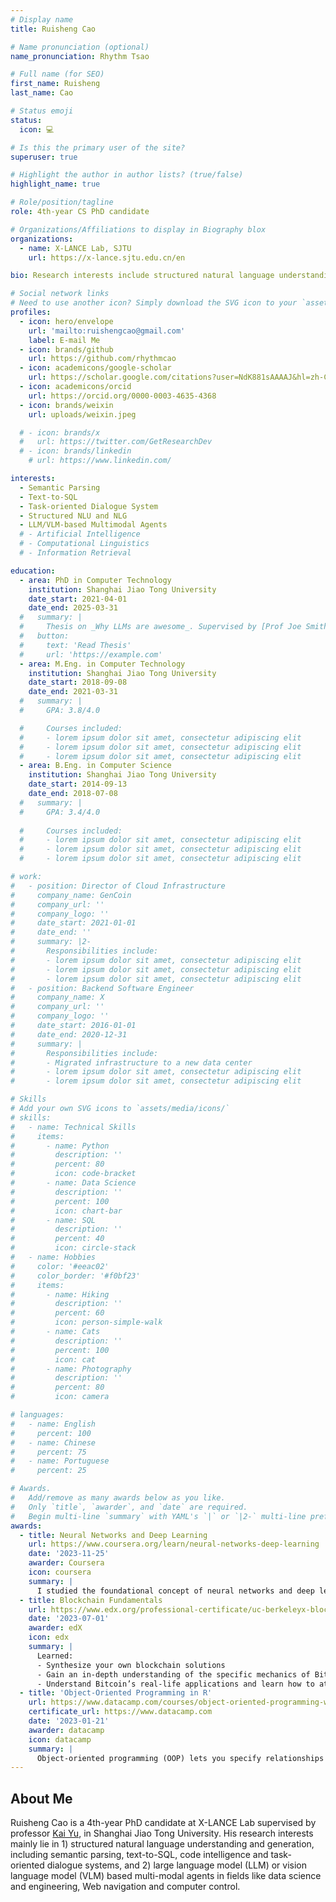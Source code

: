 ```yaml
---
# Display name
title: Ruisheng Cao

# Name pronunciation (optional)
name_pronunciation: Rhythm Tsao

# Full name (for SEO)
first_name: Ruisheng
last_name: Cao

# Status emoji
status:
  icon: 💻

# Is this the primary user of the site?
superuser: true

# Highlight the author in author lists? (true/false)
highlight_name: true

# Role/position/tagline
role: 4th-year CS PhD candidate

# Organizations/Affiliations to display in Biography blox
organizations:
  - name: X-LANCE Lab, SJTU
    url: https://x-lance.sjtu.edu.cn/en

bio: Research interests include structured natural language understanding and generation, and large language model or vision language model based agents.

# Social network links
# Need to use another icon? Simply download the SVG icon to your `assets/media/icons/` folder.
profiles:
  - icon: hero/envelope
    url: 'mailto:ruishengcao@gmail.com'
    label: E-mail Me
  - icon: brands/github
    url: https://github.com/rhythmcao
  - icon: academicons/google-scholar
    url: https://scholar.google.com/citations?user=NdK881sAAAAJ&hl=zh-CN
  - icon: academicons/orcid
    url: https://orcid.org/0000-0003-4635-4368
  - icon: brands/weixin
    url: uploads/weixin.jpeg

  # - icon: brands/x
  #   url: https://twitter.com/GetResearchDev
  # - icon: brands/linkedin
    # url: https://www.linkedin.com/

interests:
  - Semantic Parsing
  - Text-to-SQL
  - Task-oriented Dialogue System
  - Structured NLU and NLG
  - LLM/VLM-based Multimodal Agents
  # - Artificial Intelligence
  # - Computational Linguistics
  # - Information Retrieval

education:
  - area: PhD in Computer Technology
    institution: Shanghai Jiao Tong University
    date_start: 2021-04-01
    date_end: 2025-03-31
  #   summary: |
  #     Thesis on _Why LLMs are awesome_. Supervised by [Prof Joe Smith](https://example.com). Presented papers at 5 IEEE conferences with the contributions being published in 2 Springer journals.
  #   button:
  #     text: 'Read Thesis'
  #     url: 'https://example.com'
  - area: M.Eng. in Computer Technology
    institution: Shanghai Jiao Tong University
    date_start: 2018-09-08
    date_end: 2021-03-31
  #   summary: |
  #     GPA: 3.8/4.0

  #     Courses included:
  #     - lorem ipsum dolor sit amet, consectetur adipiscing elit
  #     - lorem ipsum dolor sit amet, consectetur adipiscing elit
  #     - lorem ipsum dolor sit amet, consectetur adipiscing elit
  - area: B.Eng. in Computer Science
    institution: Shanghai Jiao Tong University
    date_start: 2014-09-13
    date_end: 2018-07-08
  #   summary: |
  #     GPA: 3.4/4.0
      
  #     Courses included:
  #     - lorem ipsum dolor sit amet, consectetur adipiscing elit
  #     - lorem ipsum dolor sit amet, consectetur adipiscing elit
  #     - lorem ipsum dolor sit amet, consectetur adipiscing elit

# work:
#   - position: Director of Cloud Infrastructure
#     company_name: GenCoin
#     company_url: ''
#     company_logo: ''
#     date_start: 2021-01-01
#     date_end: ''
#     summary: |2-
#       Responsibilities include:
#       - lorem ipsum dolor sit amet, consectetur adipiscing elit
#       - lorem ipsum dolor sit amet, consectetur adipiscing elit
#       - lorem ipsum dolor sit amet, consectetur adipiscing elit
#   - position: Backend Software Engineer
#     company_name: X
#     company_url: ''
#     company_logo: ''
#     date_start: 2016-01-01
#     date_end: 2020-12-31
#     summary: |
#       Responsibilities include:
#       - Migrated infrastructure to a new data center
#       - lorem ipsum dolor sit amet, consectetur adipiscing elit
#       - lorem ipsum dolor sit amet, consectetur adipiscing elit

# Skills
# Add your own SVG icons to `assets/media/icons/`
# skills:
#   - name: Technical Skills
#     items:
#       - name: Python
#         description: ''
#         percent: 80
#         icon: code-bracket
#       - name: Data Science
#         description: ''
#         percent: 100
#         icon: chart-bar
#       - name: SQL
#         description: ''
#         percent: 40
#         icon: circle-stack
#   - name: Hobbies
#     color: '#eeac02'
#     color_border: '#f0bf23'
#     items:
#       - name: Hiking
#         description: ''
#         percent: 60
#         icon: person-simple-walk
#       - name: Cats
#         description: ''
#         percent: 100
#         icon: cat
#       - name: Photography
#         description: ''
#         percent: 80
#         icon: camera

# languages:
#   - name: English
#     percent: 100
#   - name: Chinese
#     percent: 75
#   - name: Portuguese
#     percent: 25

# Awards.
#   Add/remove as many awards below as you like.
#   Only `title`, `awarder`, and `date` are required.
#   Begin multi-line `summary` with YAML's `|` or `|2-` multi-line prefix and indent 2 spaces below.
awards:
  - title: Neural Networks and Deep Learning
    url: https://www.coursera.org/learn/neural-networks-deep-learning
    date: '2023-11-25'
    awarder: Coursera
    icon: coursera
    summary: |
      I studied the foundational concept of neural networks and deep learning. By the end, I was familiar with the significant technological trends driving the rise of deep learning; build, train, and apply fully connected deep neural networks; implement efficient (vectorized) neural networks; identify key parameters in a neural network’s architecture; and apply deep learning to your own applications.
  - title: Blockchain Fundamentals
    url: https://www.edx.org/professional-certificate/uc-berkeleyx-blockchain-fundamentals
    date: '2023-07-01'
    awarder: edX
    icon: edx
    summary: |
      Learned:
      - Synthesize your own blockchain solutions
      - Gain an in-depth understanding of the specific mechanics of Bitcoin
      - Understand Bitcoin’s real-life applications and learn how to attack and destroy Bitcoin, Ethereum, smart contracts and Dapps, and alternatives to Bitcoin’s Proof-of-Work consensus algorithm
  - title: 'Object-Oriented Programming in R'
    url: https://www.datacamp.com/courses/object-oriented-programming-with-s3-and-r6-in-r
    certificate_url: https://www.datacamp.com
    date: '2023-01-21'
    awarder: datacamp
    icon: datacamp
    summary: |
      Object-oriented programming (OOP) lets you specify relationships between functions and the objects that they can act on, helping you manage complexity in your code. This is an intermediate level course, providing an introduction to OOP, using the S3 and R6 systems. S3 is a great day-to-day R programming tool that simplifies some of the functions that you write. R6 is especially useful for industry-specific analyses, working with web APIs, and building GUIs.
---
```


## About Me

Ruisheng Cao is a 4th-year PhD candidate at X-LANCE Lab supervised by professor [Kai Yu](https://x-lance.github.io/kaiyu/), in Shanghai Jiao Tong University. His research interests mainly lie in 1) structured natural language understanding and generation, including semantic parsing, text-to-SQL, code intelligence and task-oriented dialogue systems, and 2) large language model (LLM) or vision language model (VLM) based multi-modal agents in fields like data science and engineering, Web navigation and computer control.
